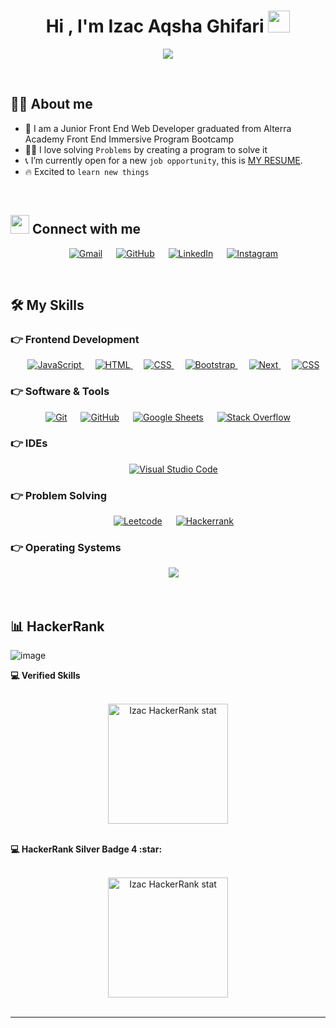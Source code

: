 <h1 align="center">Hi , I'm Izac Aqsha Ghifari <img src="https://media.giphy.com/media/hvRJCLFzcasrR4ia7z/giphy.gif" width="35"></h1>
<p align="center">
  <a href="https://github.com/DenverCoder1/readme-typing-svg"><img src="https://readme-typing-svg.herokuapp.com?lines=Front+End+Web+Developer;Excited%20to+learn%20new%20things&center=true&width=500&height=50"></a>
</p>

<br>

## :sassy_man:  About me
- :school: I am a Junior Front End Web Developer graduated from Alterra Academy Front End Immersive Program Bootcamp
- :technologist: I love solving `Problems` by creating a program to solve it
- :telephone_receiver: I’m currently open for a new `job opportunity`, this is [MY RESUME](https://drive.google.com/file/d/1m_4uDEIVHTSQLEHAJ5eta2x2A_YpDGHw/view?usp=sharing).
- :fire: Excited to `learn new things`

<br>


## <img src="https://media.giphy.com/media/iY8CRBdQXODJSCERIr/giphy.gif" width="30px"> Connect with me
<p align="center">
   &emsp; 
	<a href="mailto:izacaqsha@gmail.com"><img img src="https://img.shields.io/badge/gmail-%23EA4335.svg?style=plastic&logo=gmail&logoColor=white" alt="Gmail"/></a>
	 &emsp; 
  <a href="https://github.com/IzacFE"><img src="https://img.shields.io/badge/github-%23181717.svg?style=plastic&logo=github&logoColor=white" alt="GitHub"/></a>
	 &emsp; 
  <a href="https://www.linkedin.com/in/izac-aqsha-ghifari/"><img src="https://img.shields.io/badge/linkedin-%230A66C2.svg?style=plastic&logo=linkedin&logoColor=white" alt="LinkedIn"/></a>
	 &emsp; 
  <a href="https://www.instagram.com/izac_aqsha/"><img src="https://img.shields.io/badge/instagram-%23E4405F.svg?style=plastic&logo=instagram&logoColor=white" alt="Instagram"/></a>
</p>

<br>

## 🛠️ My Skills

### 👉 Frontend Development
<p align="center"> 
  &emsp; 
  <a href="https://developer.mozilla.org/en-US/docs/Web/JavaScript" target="_blank"> 
     <img alt="JavaScript" src="https://img.shields.io/badge/JavaScript%20-%23F7DF1E.svg?style=plastic&logo=javascript&logoColor=black">
   </a>
  &emsp;
  <a href="https://www.w3.org/html/" target="_blank"> 
   <img alt="HTML" src="https://img.shields.io/badge/HTML5%20-%23E34F26.svg?style=plastic&logo=html5&logoColor=white">
  </a>   
  &emsp;
  <a href="https://www.w3schools.com/css/" target="_blank">
    <img alt="CSS" src="https://img.shields.io/badge/CSS%20-%231572B6.svg?style=plastic&logo=css3&logoColor=white">
  </a> 
  &emsp;
  <a href="https://www.w3schools.com/css/" target="_blank">
    <img alt="Bootstrap" src="https://img.shields.io/badge/-Bootstrap-563D7C?style=flat&logo=bootstrap&link=https://github.com/BRdhanani">
  </a> 
  &emsp;
  <a href="https://www.w3schools.com/css/" target="_blank">
    <img alt="Next" src="https://img.shields.io/badge/-NextJS-black?style=flat&logo=nextjs&link=https://github.com/BRdhanani">
  </a> 
  &emsp;
  <a href="https://www.w3schools.com/css/" target="_blank">
    <img alt="CSS" src="https://img.shields.io/badge/CSS%20-%231572B6.svg?style=plastic&logo=css3&logoColor=white">
  </a> 
</p>


 ### 👉 Software & Tools
 
<p align="center">
  &emsp;
    <a href="#"><img alt="Git" src="https://img.shields.io/badge/Git%20-%23F05033.svg?style=plastic&logo=git&logoColor=white"></a>
  &emsp;
    <a href="#"><img alt="GitHub" src="https://img.shields.io/badge/github-%23181717.svg?style=plastic&logo=github&logoColor=white"></a>
  &emsp;
    <a href="#"><img alt="Google Sheets" src="https://img.shields.io/badge/Google%20Sheets%20-%2334A853.svg?style=plastic&logo=google%20sheets&logoColor=white"></a>
  &emsp;
    <a href="#"><img alt="Stack Overflow" src="https://img.shields.io/badge/-Stack%20Overflow-FE7A16?style=plastic&logo=stack-overflow&logoColor=white"></a>
    &emsp;

 ### 👉 IDEs
 
<p align="center">
  &emsp;
    <a href="#"><img alt="Visual Studio Code" src="https://img.shields.io/badge/Visual%20Studio%20Code-0078d7.svg?style=plastic&logo=visual-studio-code&logoColor=white"></a>


 ### 👉 Problem Solving
 
<p align="center">
  &emsp;
    <a href="#"><img alt = "Leetcode" src="https://img.shields.io/badge/leetcode%20-%23FFA116.svg?style=plastic&logo=leetcode&logoColor=black" /></a>
  &emsp;
    <a href="#"><img alt = "Hackerrank" src="https://img.shields.io/badge/hackerrank-%232EC866.svg?style=plastic&logo=hackerrank&logoColor=white" /></a>
</p>

 ### 👉 Operating Systems
 
<p align="center">
  &emsp;
    <a href="#"><img src="https://img.shields.io/badge/Windows-0078D6?style=plastic&logo=windows&logoColor=white"></a> 
</p>

<br/>

## 📊 HackerRank
![image]()

 <summary><b>💻 Verified Skills</b></summary>
  <br/>
  <p align="center">
    <a href="https://www.hackerrank.com/izacaqsha"><img alt="Izac HackerRank stat" src="https://user-images.githubusercontent.com/97284723/170479087-0badc94e-0a38-446d-8ab4-44213358dea9.png" height="192px"/></a>
<br/>
  &nbsp;

  <summary><b>💻 HackerRank Silver Badge 4 :star:</b></summary>
  <br/>
  <p align="center">
    <a href="https://www.hackerrank.com/izacaqsha"><img alt="Izac HackerRank stat" src="https://user-images.githubusercontent.com/97284723/170478654-93695318-e64f-4f47-b582-880b79f53f4a.PNG" height="192px"/></a>
<br/>
  &nbsp;

-----

